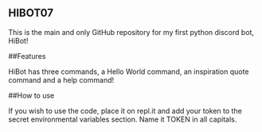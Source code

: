 ## HIBOT07

This is the main and only GitHub repository for my first python discord bot, HiBot!

##Features

HiBot has three commands, a Hello World command, an inspiration quote command and a help command!

##How to use

If you wish to use the code, place it on repl.it and add your token to the secret environmental variables section. Name it TOKEN in all capitals.

